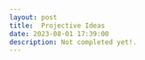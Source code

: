 ```yaml
---
layout: post
title:  Projective Ideas
date: 2023-08-01 17:39:00
description: Not completed yet!.
---
```


